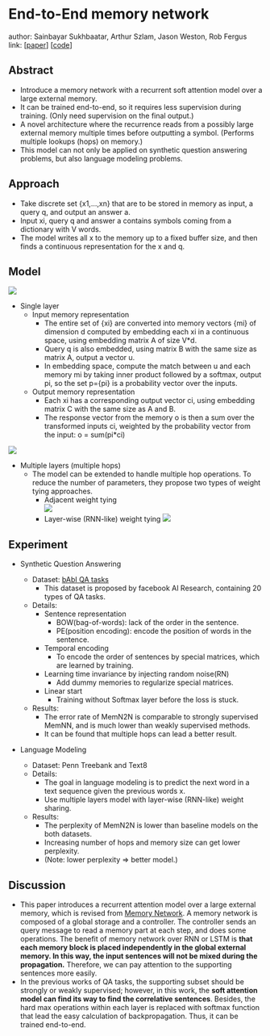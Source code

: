 # End-to-End memory network
author: Sainbayar Sukhbaatar, Arthur Szlam, Jason Weston, Rob Fergus   
link: [[paper](http://arxiv.org/abs/1503.08895)] [[code](https://github.com/facebook/MemNN)]

## Abstract
* Introduce a memory network with a recurrent soft attention model over a large external memory.
* It can be trained end-to-end, so it requires less supervision during training. (Only need supervision on the final output.)
* A novel architecture where the recurrence reads from a possibly large external memory multiple times before outputting a symbol. (Performs multiple lookups (hops) on memory.)
* This model can not only be applied on synthetic question answering problems, but also language modeling problems.

## Approach
* Take discrete set {x1,...,xn} that are to be stored in memory as input, a query q, and output an answer a.
* Input xi, query q and answer a contains symbols coming from a dictionary with V words.
* The model writes all x to the memory up to a fixed buffer size, and then finds a continuous representation for the x and q.

## Model
![](https://github.com/gina9726/homework1/blob/master/images/QA-single%20layer.png)
* Single layer
    * Input memory representation
        - The entire set of {xi} are converted into memory vectors {mi} of dimension d computed by embedding each xi in a continuous space, using embedding matrix A of size V*d. 
        - Query q is also embedded, using matrix B with the same size as matrix A, output a vector u.
        - In embedding space, compute the match between u and each memory mi by taking inner product followed by a softmax, output pi, so the set p={pi} is a probability vector over the inputs.
    * Output memory representation
        - Each xi has a corresponding output vector ci, using embedding matrix C with the same size as A and B.
        - The response vector from the memory o is then a sum over the transformed inputs ci, weighted by the probability vector from the input: o = sum(pi*ci)

![](https://github.com/gina9726/homework1/blob/master/images/QA-multiple%20layer.png)
* Multiple layers (multiple hops)
    * The model can be extended to handle multiple hop operations. To reduce the number of parameters, they propose two types of weight tying approaches.
        - Adjacent weight tying   
![](https://github.com/gina9726/homework1/blob/master/images/QA-Adjacent.png)
        - Layer-wise (RNN-like) weight tying
![](https://github.com/gina9726/homework1/blob/master/images/QA-RNN.png)

## Experiment
* Synthetic Question Answering
    * Dataset: [bAbI QA tasks](https://research.facebook.com/research/babi/)
        - This dataset is proposed by facebook AI Research, containing 20 types of QA tasks.
    * Details:
        - Sentence representation
          - BOW(bag-of-words): lack of the order in the sentence.
          - PE(position encoding): encode the position of words in the sentence.
        - Temporal encoding
          - To encode the order of sentences by special matrices, which are learned by training.
        - Learning time invariance by injecting random noise(RN)
          - Add dummy memories to regularize special matrices.
        - Linear start
          - Training without Softmax layer before the loss is stuck.
    * Results:
        - The error rate of MemN2N is comparable to strongly supervised MemNN, and is much lower than weakly supervised methods.
        - It can be found that multiple hops can lead a better result.

* Language Modeling
    * Dataset: Penn Treebank and Text8
    * Details:
        - The goal in language modeling is to predict the next word in a text sequence given the previous words x.
        - Use multiple layers model with layer-wise (RNN-like) weight sharing.
    * Results:
        - The perplexity of MemN2N is lower than baseline models on the both datasets.
        - Increasing number of hops and memory size can get lower perplexity.
        - (Note: lower perplexity => better model.)

## Discussion
* This paper introduces a recurrent attention model over a large external memory, which is revised from [Memory Network](https://arxiv.org/abs/1410.3916). A memory network is composed of a global storage and a controller. The controller sends an query message to read a memory part at each step, and does some operations. The benefit of memory network over RNN or LSTM is **that each memory block is placed independently in the global external memory. In this way, the input sentences will not be mixed during the propagation.** Therefore, we can pay attention to the supporting sentences more easily.   
* In the previous works of QA tasks, the supporting subset should be strongly or weakly supervised; however, in this work, the **soft attention model can find its way to find the correlative sentences**. Besides, the hard max operations within each layer is replaced with softmax function that lead the easy calculation of backpropagation. Thus, it can be trained end-to-end.
    


